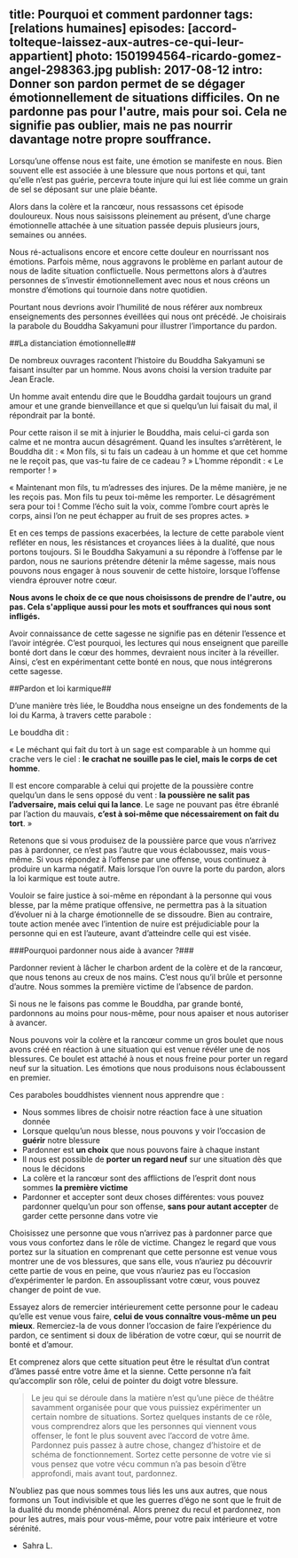 title: Pourquoi et comment pardonner
tags: [relations humaines]
episodes: [accord-tolteque-laissez-aux-autres-ce-qui-leur-appartient]
photo: 1501994564-ricardo-gomez-angel-298363.jpg
publish: 2017-08-12
intro: Donner son pardon permet de se dégager émotionnellement de situations difficiles. On ne pardonne pas pour l'autre, mais pour soi. Cela ne signifie pas oublier, mais ne pas nourrir davantage notre propre souffrance.
---
Lorsqu’une offense nous est faite, une émotion se manifeste en nous. Bien souvent elle est associée à une blessure que nous portons et qui, tant qu'elle n’est pas guérie, percevra toute injure qui lui est liée comme un grain de sel se déposant sur une plaie béante.

Alors dans la colère et la rancœur, nous ressassons cet épisode douloureux. Nous nous saisissons pleinement au présent, d’une charge émotionnelle attachée à une situation passée depuis plusieurs jours, semaines ou années. 

Nous ré-actualisons encore et encore cette douleur en nourrissant nos émotions. Parfois même, nous aggravons le problème en parlant autour de nous de ladite situation conflictuelle. Nous permettons alors à d’autres personnes de s’investir émotionnellement avec nous et nous créons un monstre d’émotions qui tournoie dans notre quotidien.

Pourtant nous devrions avoir l’humilité de nous référer aux nombreux enseignements des personnes éveillées qui nous ont précédé. Je choisirais la parabole du Bouddha Sakyamuni pour illustrer l’importance du pardon.

##La distanciation émotionnelle##

De nombreux ouvrages racontent l’histoire du Bouddha Sakyamuni se faisant insulter par un homme. Nous avons choisi la version traduite par Jean Eracle.

Un homme avait entendu dire que le Bouddha gardait toujours un grand amour et une grande bienveillance et que si quelqu’un lui faisait du mal, il répondrait par la bonté.

Pour cette raison il se mit à injurier le Bouddha, mais celui-ci garda son calme et ne montra aucun désagrément. Quand les insultes s’arrêtèrent, le Bouddha dit : « Mon fils, si tu fais un cadeau à un homme et que cet homme ne le reçoit pas, que vas-tu faire de ce cadeau ? »
L’homme répondit : « Le remporter ! »

« Maintenant mon fils, tu m’adresses des injures. De la même manière, je ne les reçois pas. Mon fils tu peux toi-même les remporter. Le désagrément sera pour toi ! Comme l’écho suit la voix, comme l’ombre court après le corps, ainsi l’on ne peut échapper au fruit de ses propres actes. »

Et en ces temps de passions exacerbées, la lecture de cette parabole vient refléter en nous, les résistances et croyances liées à la dualité, que nous portons toujours. Si le Bouddha Sakyamuni a su répondre à l’offense par le pardon, nous ne saurions prétendre détenir la même sagesse, mais nous pouvons nous engager à nous souvenir de cette histoire, lorsque l’offense viendra éprouver notre cœur. 

**Nous avons le choix de ce que nous choisissons de prendre de l'autre, ou pas. Cela s'applique aussi pour les mots et souffrances qui nous sont infligés.**

Avoir connaissance de cette sagesse ne signifie pas en détenir l’essence et l’avoir intégrée. C’est pourquoi, les lectures qui nous enseignent que pareille bonté dort dans le cœur des hommes, devraient nous inciter à la réveiller. Ainsi, c’est en expérimentant cette bonté en nous, que nous intégrerons cette sagesse.

##Pardon et loi karmique##

D’une manière très liée, le Bouddha nous enseigne un des fondements de la loi du Karma, à travers cette parabole :

Le bouddha dit :

« Le méchant qui fait du tort à un sage est comparable à un homme qui crache vers le ciel : **le crachat ne souille pas le ciel, mais le corps de cet homme**.

Il est encore comparable à celui qui projette de la poussière contre quelqu’un dans le sens opposé du vent : **la poussière ne salit pas l’adversaire, mais celui qui la lance**. Le sage ne pouvant pas être ébranlé par l’action du mauvais, **c’est à soi-même que nécessairement on fait du tort**. »

Retenons que si vous produisez de la poussière parce que vous n’arrivez pas à pardonner, ce n’est pas l’autre que vous éclaboussez, mais vous-même. Si vous répondez à l’offense par une offense, vous continuez à produire un karma négatif. Mais lorsque l’on ouvre la porte du pardon, alors la loi karmique est toute autre.

Vouloir se faire justice à soi-même en répondant à la personne qui vous blesse, par la même pratique offensive, ne permettra pas à la situation d’évoluer ni à la charge émotionnelle de se dissoudre. Bien au contraire, toute action menée avec l’intention de nuire est préjudiciable pour la personne qui en est l’auteure, avant d’atteindre celle qui est visée. 

###Pourquoi pardonner nous aide à avancer ?###

Pardonner revient à lâcher le charbon ardent de la colère et de la rancœur, que nous tenons au creux de nos mains. C’est nous qu’il brûle et personne d’autre. Nous sommes la première victime de l’absence de pardon.

Si nous ne le faisons pas comme le Bouddha, par grande bonté, pardonnons au moins pour nous-même, pour nous apaiser et nous autoriser à avancer.

Nous pouvons voir la colère et la rancœur comme un gros boulet que nous avons créé en réaction à une situation qui est venue révéler une de nos blessures.  Ce boulet est attaché à nous et nous freine pour porter un regard neuf sur la situation. Les émotions que nous produisons nous éclaboussent en premier.

Ces paraboles bouddhistes viennent nous apprendre que :

- Nous sommes libres de choisir notre réaction face à une situation donnée
- Lorsque quelqu’un nous blesse, nous pouvons y voir l’occasion de **guérir** notre blessure
- Pardonner est **un choix** que nous pouvons faire à chaque instant
- Il nous est possible de **porter un regard neuf** sur une situation dès que nous le décidons
- La colère et la rancœur sont des afflictions de l’esprit dont nous sommes **la première victime**
- Pardonner et accepter sont deux choses différentes: vous pouvez pardonner quelqu’un pour son offense, **sans pour autant accepter** de garder cette personne dans votre vie

Choisissez une personne que vous n’arrivez pas à pardonner parce que vous vous confortez dans le rôle de victime. Changez le regard que vous portez sur la situation en comprenant que cette personne est venue vous montrer une de vos blessures, que sans elle, vous n’auriez pu découvrir cette partie de vous en peine, que vous n’auriez pas eu l’occasion d’expérimenter le pardon. En assouplissant votre cœur, vous pouvez changer de point de vue.

Essayez alors de remercier intérieurement cette personne pour le cadeau qu’elle est venue vous faire, **celui de vous connaître vous-même un peu mieux**. Remerciez-la de vous donner l’occasion de faire l’expérience du pardon, ce sentiment si doux de libération de votre cœur, qui se nourrit de bonté et d’amour. 

Et comprenez alors que cette situation peut être le résultat d’un contrat d’âmes passé entre votre âme et la sienne. Cette personne n’a fait qu’accomplir son rôle, celui de pointer du doigt votre blessure.

> Le jeu qui se déroule dans la matière n’est qu’une pièce de théâtre savamment organisée pour que vous puissiez expérimenter un certain nombre de situations. Sortez quelques instants de ce rôle, vous comprendrez alors que les personnes qui viennent vous offenser, le font le plus souvent avec l’accord de votre âme. Pardonnez puis passez à autre chose, changez d’histoire et de schéma de fonctionnement. Sortez cette personne de votre vie si vous pensez que votre vécu commun n’a pas besoin d’être approfondi, mais avant tout, pardonnez. 

N’oubliez pas que nous sommes tous liés les uns aux autres, que nous formons un Tout indivisible et que les guerres d’égo ne sont que le fruit de la dualité du monde phénoménal. Alors prenez du recul et pardonnez, non pour les autres, mais pour vous-même, pour votre paix intérieure et votre sérénité. 

- Sahra L.